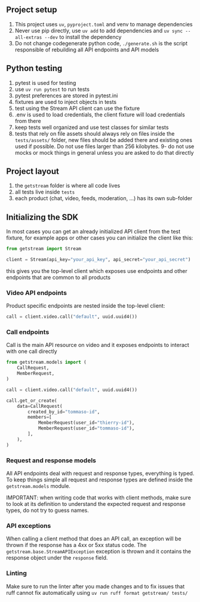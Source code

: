 ## Project setup

1. This project uses `uv`,  `pyproject.toml` and venv to manage dependencies
2. Never use pip directly, use `uv add` to add dependencies and `uv sync --all-extras --dev` to install the dependency
3. Do not change codegenerate python code, `./generate.sh` is the script responsible of rebuilding all API endpoints and API models

## Python testing

1. pytest is used for testing
2. use `uv run pytest` to run tests
3. pytest preferences are stored in pytest.ini
4. fixtures are used to inject objects in tests
5. test using the Stream API client can use the fixture
6. .env is used to load credentials, the client fixture will load credentials from there
7. keep tests well organized and use test classes for similar tests
8. tests that rely on file assets should always rely on files inside the `tests/assets/` folder, new files should be added there and existing ones used if possible. Do not use files larger than 256 kilobytes.
9- do not use mocks or mock things in general unless you are asked to do that directly

## Project layout

1. the `getstream` folder is where all code lives
2. all tests live inside `tests`
3. each product (chat, video, feeds, moderation, ...) has its own sub-folder

## Initializing the SDK

In most cases you can get an already initialized API client from the test fixture, for example apps or other cases you can initialize the client like this:

```python
from getstream import Stream

client = Stream(api_key="your_api_key", api_secret="your_api_secret")
```

this gives you the top-level client which exposes use endpoints and other endpoints that are common to all products

### Video API endpoints

Product specific endpoints are nested inside the top-level client:

```python
call = client.video.call("default", uuid.uuid4())
```

### Call endpoints

Call is the main API resource on video and it exposes endpoints to interact with one call directly

```python
from getstream.models import (
    CallRequest,
    MemberRequest,
)

call = client.video.call("default", uuid.uuid4())

call.get_or_create(
    data=CallRequest(
        created_by_id="tommaso-id",
        members=[
            MemberRequest(user_id="thierry-id"),
            MemberRequest(user_id="tommaso-id"),
        ],
    ),
)
```

### Request and response models

All API endpoints deal with request and response types, everything is typed. To keep things simple all request and response types are defined inside the `getstream.models` module.

IMPORTANT: when writing code that works with client methods, make sure to look at its definition to understand the expected request and response types, do not try to guess names.

### API exceptions

When calling a client method that does an API call, an exception will be thrown if the response has a 4xx or 5xx status code. The `getstream.base.StreamAPIException` exception is thrown and it contains the response object under the `response` field.


### Linting

Make sure to run the linter after you made changes and to fix issues that ruff cannot fix automatically using `uv run ruff format getstream/ tests/`
